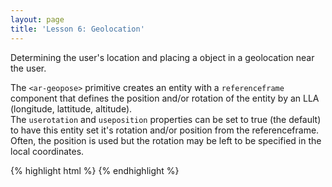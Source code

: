 ```yaml
---
layout: page
title: 'Lesson 6: Geolocation'
---
```


Determining the user's location and placing a object in a geolocation near the user.


The `<ar-geopose>` primitive creates an entity with a `referenceframe` component that 
defines the position and/or rotation of the entity by an LLA (longitude, lattitude, altitude).  
The `userotation` and `useposition` properties can be set to true (the default) to have
this entity set it's rotation and/or position from the referenceframe.  Often, the position
is used but the rotation may be left to be specified in the local coordinates.


{% highlight html %}
<ar-scene>
    <ar-geopose id="GT" lla=" -84.398881 33.778463" userotation="false"> 
        <a-entity billboard fixedsize="20">
        <a-plane rotation="0 90 0" width="2.9" height="4" src="#buzzpin" transparent="true"></a-plane>
        <a-entity css-object="div: #mydiv" scale="0.02 0.02 0.02" position="0 4 0"></a-entity>
        </a-entity>
    </ar-geopose>
</ar-scene>
{% endhighlight %}
